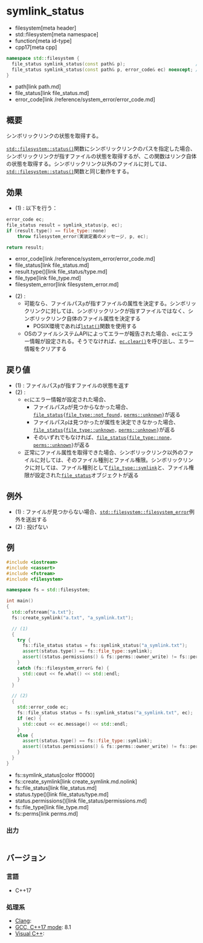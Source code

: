 # symlink_status
* filesystem[meta header]
* std::filesystem[meta namespace]
* function[meta id-type]
* cpp17[meta cpp]

```cpp
namespace std::filesystem {
  file_status symlink_status(const path& p);                          // (1)
  file_status symlink_status(const path& p, error_code& ec) noexcept; // (2)
}
```
* path[link path.md]
* file_status[link file_status.md]
* error_code[link /reference/system_error/error_code.md]

## 概要
シンボリックリンクの状態を取得する。

[`std::filesystem::status()`](status.md)関数にシンボリックリンクのパスを指定した場合、シンボリックリンクが指すファイルの状態を取得するが、この関数はリンク自体の状態を取得する。シンボリックリンク以外のファイルに対しては、[`std::filesystem::status()`](status.md)関数と同じ動作をする。


## 効果
- (1) : 以下を行う：

```cpp
error_code ec;
file_status result = symlink_status(p, ec);
if (result.type() == file_type::none)
    throw filesystem_error(実装定義のメッセージ, p, ec);

return result;
```
* error_code[link /reference/system_error/error_code.md]
* file_status[link file_status.md]
* result.type()[link file_status/type.md]
* file_type[link file_type.md]
* filesystem_error[link filesystem_error.md]

- (2) :
    - 可能なら、ファイルパス`p`が指すファイルの属性を決定する。シンボリックリンクに対しては、シンボリックリンクが指すファイルではなく、シンボリックリンク自体のファイル属性を決定する
        - POSIX環境であれば[`lstat()`](https://linuxjm.osdn.jp/html/LDP_man-pages/man2/stat.2.html)関数を使用する
    - OSのファイルシステムAPIによってエラーが報告された場合、`ec`にエラー情報が設定される。そうでなければ、[`ec.clear()`](/reference/system_error/error_code/clear.md)を呼び出し、エラー情報をクリアする


## 戻り値
- (1) : ファイルパス`p`が指すファイルの状態を返す
- (2) :
    - `ec`にエラー情報が設定された場合、
        - ファイルパス`p`が見つからなかった場合、[`file_status`](file_status.md)`{`[`file_type::not_found`](file_type.md)`,` [`perms::unknown`](perms.md)`}`が返る
        - ファイルパス`p`は見つかったが属性を決定できなかった場合、[`file_status`](file_status.md)`{`[`file_type::unknown`](file_type.md)`,` [`perms::unknown`](perms.md)`}`が返る
        - そのいずれでもなければ、[`file_status`](file_status.md)`{`[`file_type::none`](file_type.md)`,` [`perms::unknown`](perms.md)`}`が返る
    - 正常にファイル属性を取得できた場合、シンボリックリンク以外のファイルに対しては、そのファイル種別とファイル権限。シンボリックリンクに対しては、ファイル種別として[`file_type::symlink`](file_type.md)と、ファイル権限が設定された[`file_status`](file_status.md)オブジェクトが返る


## 例外
- (1) : ファイルが見つからない場合、[`std::filesystem::filesystem_error`](filesystem_error.md)例外を送出する
- (2) : 投げない


## 例
```cpp example
#include <iostream>
#include <cassert>
#include <fstream>
#include <filesystem>

namespace fs = std::filesystem;

int main()
{
  std::ofstream{"a.txt"};
  fs::create_symlink("a.txt", "a_symlink.txt");

  // (1)
  {
    try {
      fs::file_status status = fs::symlink_status("a_symlink.txt");
      assert(status.type() == fs::file_type::symlink);
      assert((status.permissions() & fs::perms::owner_write) != fs::perms::none);
    }
    catch (fs::filesystem_error& fe) {
      std::cout << fe.what() << std::endl;
    }
  }

  // (2)
  {
    std::error_code ec;
    fs::file_status status = fs::symlink_status("a_symlink.txt", ec);
    if (ec) {
      std::cout << ec.message() << std::endl;
    }
    else {
      assert(status.type() == fs::file_type::symlink);
      assert((status.permissions() & fs::perms::owner_write) != fs::perms::none);
    }
  }
}
```
* fs::symlink_status[color ff0000]
* fs::create_symlink[link create_symlink.md.nolink]
* fs::file_status[link file_status.md]
* status.type()[link file_status/type.md]
* status.permissions()[link file_status/permissions.md]
* fs::file_type[link file_type.md]
* fs::perms[link perms.md]

### 出力
```
```

## バージョン
### 言語
- C++17

### 処理系
- [Clang](/implementation.md#clang):
- [GCC, C++17 mode](/implementation.md#gcc): 8.1
- [Visual C++](/implementation.md#visual_cpp):
